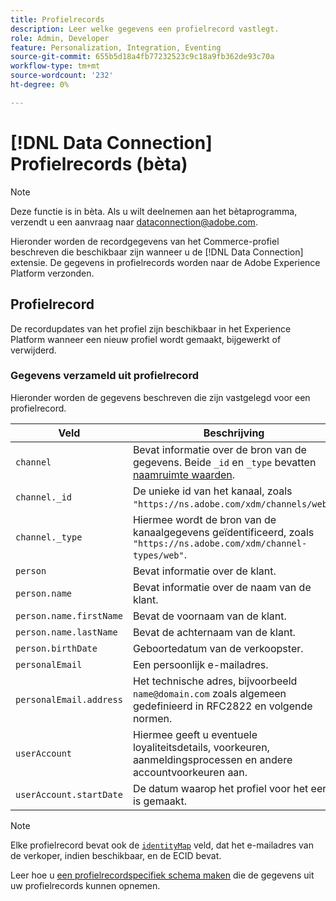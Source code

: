 ```yaml
---
title: Profielrecords
description: Leer welke gegevens een profielrecord vastlegt.
role: Admin, Developer
feature: Personalization, Integration, Eventing
source-git-commit: 655b5d18a4fb77232523c9c18a9fb362de93c70a
workflow-type: tm+mt
source-wordcount: '232'
ht-degree: 0%

---
```


# [!DNL Data Connection] Profielrecords (bèta)

>[!NOTE]
>
>Deze functie is in bèta. Als u wilt deelnemen aan het bètaprogramma, verzendt u een aanvraag naar [dataconnection@adobe.com](mailto:dataconnection@adobe.com).

Hieronder worden de recordgegevens van het Commerce-profiel beschreven die beschikbaar zijn wanneer u de [!DNL Data Connection] extensie. De gegevens in profielrecords worden naar de Adobe Experience Platform verzonden.

## Profielrecord

De recordupdates van het profiel zijn beschikbaar in het Experience Platform wanneer een nieuw profiel wordt gemaakt, bijgewerkt of verwijderd.

### Gegevens verzameld uit profielrecord

Hieronder worden de gegevens beschreven die zijn vastgelegd voor een profielrecord.

| Veld | Beschrijving |
|---|---|
| `channel` | Bevat informatie over de bron van de gegevens. Beide `_id` en `_type` bevatten [naamruimte waarden](https://experienceleague.adobe.com/docs/experience-platform/xdm/schema/namespaces.html). |
| `channel._id` | De unieke id van het kanaal, zoals `"https://ns.adobe.com/xdm/channels/web"`. |
| `channel._type` | Hiermee wordt de bron van de kanaalgegevens geïdentificeerd, zoals `"https://ns.adobe.com/xdm/channel-types/web"`. |
| `person` | Bevat informatie over de klant. |
| `person.name` | Bevat informatie over de naam van de klant. |
| `person.name.firstName` | Bevat de voornaam van de klant. |
| `person.name.lastName` | Bevat de achternaam van de klant. |
| `person.birthDate` | Geboortedatum van de verkoopster. |
| `personalEmail` | Een persoonlijk e-mailadres. |
| `personalEmail.address` | Het technische adres, bijvoorbeeld `name@domain.com` zoals algemeen gedefinieerd in RFC2822 en volgende normen. |
| `userAccount` | Hiermee geeft u eventuele loyaliteitsdetails, voorkeuren, aanmeldingsprocessen en andere accountvoorkeuren aan. |
| `userAccount.startDate` | De datum waarop het profiel voor het eerst is gemaakt. |

>[!NOTE]
>
>Elke profielrecord bevat ook de [`identityMap`](https://experienceleague.adobe.com/docs/experience-platform/xdm/field-groups/profile/identitymap.html) veld, dat het e-mailadres van de verkoper, indien beschikbaar, en de ECID bevat.

Leer hoe u [een profielrecordspecifiek schema maken](profile-data.md) die de gegevens uit uw profielrecords kunnen opnemen.
